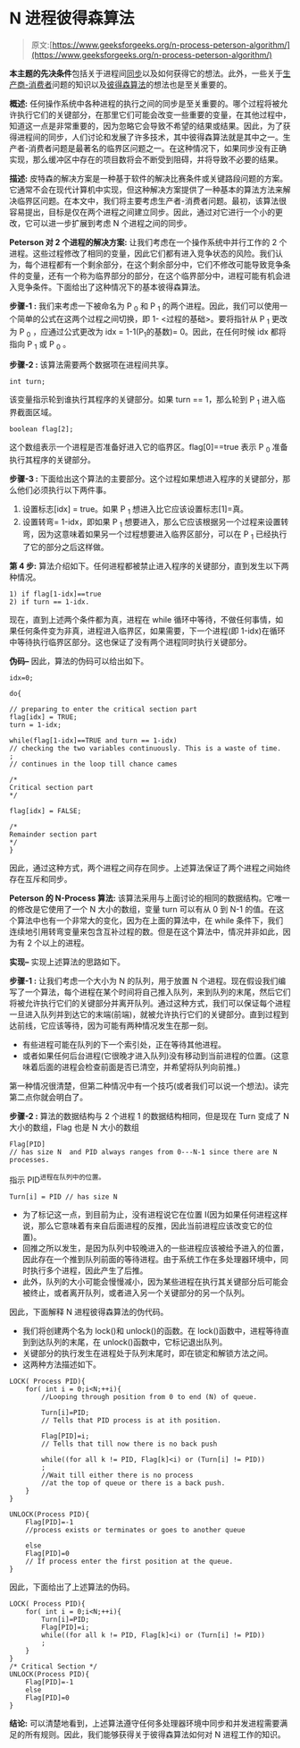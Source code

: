 # N 进程彼得森算法

> 原文:[https://www.geeksforgeeks.org/n-process-peterson-algorithm/](https://www.geeksforgeeks.org/n-process-peterson-algorithm/)

**本主题的先决条件**包括关于进程间[同步](https://www.geeksforgeeks.org/introduction-of-process-synchronization/)以及如何获得它的想法。此外，一些关于[生产商-消费者](https://www.geeksforgeeks.org/producer-consumer-problem-using-semaphores-set-1/)问题的知识以及[彼得森算法](https://www.geeksforgeeks.org/petersons-algorithm-in-process-synchronization/)的想法也是至关重要的。

**概述:**
任何操作系统中各种进程的执行之间的同步是至关重要的。哪个过程将被允许执行它们的关键部分，在那里它们可能会改变一些重要的变量，在其他过程中，知道这一点是非常重要的，因为忽略它会导致不希望的结果或结果。因此，为了获得进程间的同步，人们讨论和发展了许多技术，其中彼得森算法就是其中之一。生产者-消费者问题是最著名的临界区问题之一。在这种情况下，如果同步没有正确实现，那么缓冲区中存在的项目数将会不断受到阻碍，并将导致不必要的结果。

**描述:**
皮特森的解决方案是一种基于软件的解决比赛条件或关键路段问题的方案。它通常不会在现代计算机中实现，但这种解决方案提供了一种基本的算法方法来解决临界区问题。在本文中，我们将主要考虑生产者-消费者问题。最初，该算法很容易提出，目标是仅在两个进程之间建立同步。因此，通过对它进行一个小的更改，它可以进一步扩展到考虑 N 个进程之间的同步。

**Peterson 对 2 个进程的解决方案:**
让我们考虑在一个操作系统中并行工作的 2 个进程。这些过程修改了相同的变量，因此它们都有进入竞争状态的风险。我们认为，每个进程都有一个剩余部分，在这个剩余部分中，它们不修改可能导致竞争条件的变量，还有一个称为临界部分的部分，在这个临界部分中，进程可能有机会进入竞争条件。下面给出了这种情况下的基本彼得森算法。

**步骤-1 :**
我们来考虑一下被命名为 P <sub>0</sub> 和 P <sub>1</sub> 的两个进程。因此，我们可以使用一个简单的公式在这两个过程之间切换，即 1- <过程的基础>。要将指针从 P <sub>1</sub> 更改为 P <sub>0</sub> ，应通过公式更改为 idx = 1-1(P<sub>1</sub>的基数)= 0。因此，在任何时候 idx 都将指向 P <sub>1</sub> 或 P <sub>0</sub> 。

**步骤-2 :**
该算法需要两个数据项在进程间共享。

```
int turn;
```

该变量指示轮到谁执行其程序的关键部分。如果 turn == 1，那么轮到 P <sub>1</sub> 进入临界截面区域。

```
boolean flag[2];
```

这个数组表示一个进程是否准备好进入它的临界区。flag[0]==true 表示 P <sub>0</sub> 准备执行其程序的关键部分。

**步骤-3 :**
下面给出这个算法的主要部分。这个过程如果想进入程序的关键部分，那么他们必须执行以下两件事。

1.  设置标志[idx] = true。如果 P <sub>1</sub> 想进入比它应该设置标志[1]=真。
2.  设置转弯= 1-idx，即如果 P <sub>1</sub> 想要进入，那么它应该根据另一个过程来设置转弯，因为这意味着如果另一个过程想要进入临界区部分，可以在 P <sub>1</sub> 已经执行了它的部分之后这样做。

**第 4 步:**
算法介绍如下。任何进程都被禁止进入程序的关键部分，直到发生以下两种情况。

```
1) if flag[1-idx]==true
2) if turn == 1-idx.
```

现在，直到上述两个条件都为真，进程在 while 循环中等待，不做任何事情，如果任何条件变为非真，进程进入临界区，如果需要，下一个进程(即 1-idx)在循环中等待执行临界区部分。这也保证了没有两个进程同时执行关键部分。

**伪码–**
因此，算法的伪码可以给出如下。

```
idx=0;

do{    

// preparing to enter the critical section part
flag[idx] = TRUE;
turn = 1-idx;

while(flag[1-idx]==TRUE and turn == 1-idx)        
// checking the two variables continuously. This is a waste of time.
;   
// continues in the loop till chance cames

/*
Critical section part
*/

flag[idx] = FALSE;

/*
Remainder section part
*/
}
```

因此，通过这种方式，两个进程之间存在同步。上述算法保证了两个进程之间始终存在互斥和同步。

**Peterson 的 N-Process 算法:**
该算法采用与上面讨论的相同的数据结构。它唯一的修改是它使用了一个 N 大小的数组，变量 turn 可以有从 0 到 N-1 的值。在这个算法中也有一个非常大的变化，因为在上面的算法中，在 while 条件下，我们连续地引用转弯变量来包含互补过程的数。但是在这个算法中，情况并非如此，因为有 2 个以上的进程。

**实现–**
实现上述算法的思路如下。

**步骤-1 :**
让我们考虑一个大小为 N 的队列，用于放置 N 个进程。现在假设我们编写了一个算法，每个进程在某个时间将自己推入队列，来到队列的末尾，然后它们将被允许执行它们的关键部分并离开队列。通过这种方式，我们可以保证每个进程一旦进入队列并到达它的末端(前端)，就被允许执行它们的关键部分。直到过程到达前线，它应该等待，因为可能有两种情况发生在那一刻。

*   有些进程可能在队列的下一个索引处，正在等待其他进程。
*   或者如果任何后台进程(它很晚才进入队列)没有移动到当前进程的位置。(这意味着后面的进程会检查前面是否已清空，并希望将队列向前推。)

第一种情况很清楚，但第二种情况中有一个技巧(或者我们可以说一个想法)。读完第二点你就会明白了。

**步骤-2 :**
算法的数据结构与 2 个进程 1 的数据结构相同，但是现在 Turn 变成了 N 大小的数组，Flag 也是 N 大小的数组

```
Flag[PID] 
// has size N  and PID always ranges from 0---N-1 since there are N processes.
```

指示 PID<sup>进程在队列中的位置。</sup>

```
Turn[i] = PID // has size N
```

*   为了标记这一点，到目前为止，没有进程说它在位置 I(因为如果任何进程这样说，那么它意味着有来自后面进程的反推，因此当前进程应该改变它的位置)。
*   回推之所以发生，是因为队列中较晚进入的一些进程应该被给予进入的位置，因此存在一个推到队列前面的等待进程。由于系统工作在多处理器环境中，同时执行多个进程，因此产生了后推。
*   此外，队列的大小可能会慢慢减小，因为某些进程在执行其关键部分后可能会被终止，或者离开队列，或者进入另一个关键部分的另一个队列。

因此，下面解释 N 进程彼得森算法的伪代码。

*   我们将创建两个名为 lock()和 unlock()的函数。在 lock()函数中，进程等待直到到达队列的末尾，在 unlock()函数中，它标记退出队列。
*   关键部分的执行发生在进程处于队列末尾时，即在锁定和解锁方法之间。
*   这两种方法描述如下。

```
LOCK( Process PID){
    for( int i = 0;i<N;++i){        
        //Looping through position from 0 to end (N) of queue.

        Turn[i]=PID;            
        // Tells that PID process is at ith position.

        Flag[PID]=i;            
        // Tells that till now there is no back push

        while((for all k != PID, Flag[k]<i) or (Turn[i] != PID))
        ;            
        //Wait till either there is no process 
        //at the top of queue or there is a back push.
    }
}

UNLOCK(Process PID){
    Flag[PID]=-1  
    //process exists or terminates or goes to another queue 

    else
    Flag[PID]=0   
    // If process enter the first position at the queue.    
} 
```

因此，下面给出了上述算法的伪码。

```
LOCK( Process PID){
    for( int i = 0;i<N;++i){        
        Turn[i]=PID;            
        Flag[PID]=i;            
        while((for all k != PID, Flag[k]<i) or (Turn[i] != PID))
        ;            
    }
}
/* Critical Section */ 
UNLOCK(Process PID){
    Flag[PID]=-1  
    else
    Flag[PID]=0 
}
```

**结论:**
可以清楚地看到，上述算法遵守任何多处理器环境中同步和并发进程需要满足的所有规则。因此，我们能够获得关于彼得森算法如何对 N 进程工作的知识。